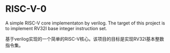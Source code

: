 # RISC-V-0
A simple RISC-V core implementaton by verilog. The target of this project is to implement RV32I base integer instruction set.

基于verilog实现的一个简单的RISC-V核心。该项目的目标是实现RV32I基本整数指令集。
